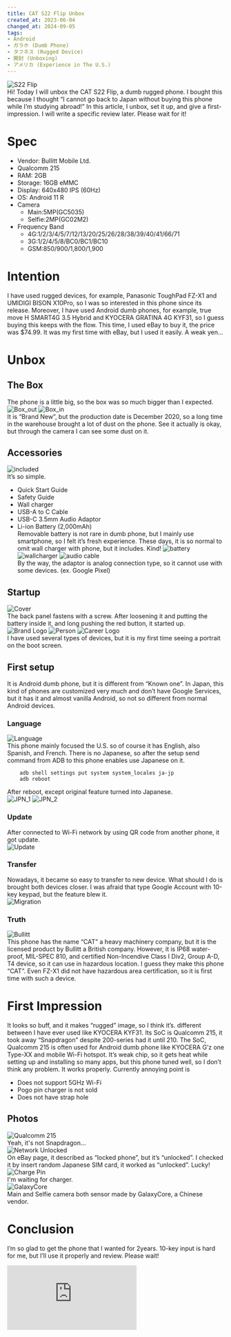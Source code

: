```yaml
---
title: CAT S22 Flip Unbox
created_at: 2023-06-04
changed_at: 2024-09-05
tags:
- Android
- ガラホ (Dumb Phone)
- タフネス (Rugged Device)
- 開封 (Unboxing)
- アメリカ (Experience in The U.S.)
---
```

![S22 Flip](https://i.imgur.com/uZvJMlE.jpg)<br>
Hi! Today I will unbox the CAT S22 Flip, a dumb rugged phone. I bought this because I thought “I cannot go back to Japan without buying this phone while I’m studying abroad!” In this article, I unbox, set it up, and give a first-impression. I will write a specific review later. Please wait for it!

# Spec
- Vendor: Bullitt Mobile Ltd.
- Qualcomm 215
- RAM: 2GB
- Storage: 16GB eMMC
- Display: 640x480 IPS (60Hz)
- OS: Android 11 R
- Camera
  - Main:5MP(GC5035)
  - Selfie:2MP(GC02M2)
- Frequency Band
  - 4G:1/2/3/4/5/7/12/13/20/25/26/28/38/39/40/41/66/71
  - 3G:1/2/4/5/8/BC0/BC1/BC10
  - GSM:850/900/1,800/1,900 <br>

# Intention
I have used rugged devices, for example, Panasonic ToughPad FZ-X1 and UMIDIGI BISON X10Pro, so I was so interested in this phone since its release. Moreover, I have used Android dumb phones, for example, true move H SMART4G 3.5 Hybrid and KYOCERA GRATINA 4G KYF31, so I guess buying this keeps with the flow. This time, I used eBay to buy it, the price was $74.99. It was my first time with eBay, but I used it easily. A weak yen…

# Unbox
## The Box
The phone is a little big, so the box was so much bigger than I expected.<br>
![Box_out](https://i.imgur.com/CZuL852.jpg)
![Box_in](https://i.imgur.com/J7OqHLB.jpg)<br>
It is “Brand New”, but the production date is December 2020, so a long time in the warehouse brought a lot of dust on the phone. See it actually is okay, but through the camera I can see some dust on it.
## Accessories
![included](https://i.imgur.com/sETk3sl.jpg)<br>
It’s so simple.<br>
- Quick Start Guide
- Safety Guide
- Wall charger 
- USB-A to C Cable
- USB-C 3.5mm Audio Adaptor
- Li-ion Battery (2,000mAh) <br>
Removable battery is not rare in dumb phone, but I mainly use smartphone, so I felt it’s fresh experience. These days, it is so normal to omit wall charger with phone, but it includes. Kind!
![battery](https://i.imgur.com/24uDiNC.jpg)
![wallcharger](https://i.imgur.com/GczB0dV.jpg)
![audio cable](https://i.imgur.com/IqQTICP.png)<br>
By the way, the adaptor is analog connection type, so it cannot use with some devices. (ex. Google Pixel)
## Startup
![Cover](https://i.imgur.com/jwMcmHW.jpg)<br>
The back panel fastens with a screw. After loosening it and putting the battery inside it, and long pushing the red button, it started up.
<br>
![Brand Logo](https://i.imgur.com/vRgy1lL.jpg)
![Person](https://i.imgur.com/K6QnFBB.jpg)
![Career Logo](https://i.imgur.com/PBbwqaV.jpg)<br>
I have used several types of devices, but it is my first time seeing a portrait on the boot screen.

## First setup
It is Android dumb phone, but it is different from “Known one”. In Japan, this kind of phones are customized very much and don’t have Google Services, but it has it and almost vanilla Android, so not so different from normal Android devices.<br>
### Language
![Language](https://i.imgur.com/kIMiatK.jpg)<br>
This phone mainly focused the U.S. so of course it has English, also Spanish, and French. There is no Japanese, so after the setup send command from ADB to this phone enables use Japanese on it.<br>
```
    adb shell settings put system system_locales ja-jp
    adb reboot
```
After reboot, except original feature turned into Japanese.<br>
![JPN_1](https://i.imgur.com/xkfVYa9.png)
![JPN_2](https://i.imgur.com/ut8KHBR.png)<br>
### Update
After connected to Wi-Fi network by using QR code from another phone, it got update.<br>
![Update](https://i.imgur.com/LhgP982.jpg)<br>

### Transfer
Nowadays, it became so easy to transfer to new device. What should I do is brought both devices closer. I was afraid that type Google Account with 10-key keypad, but the feature blew it.<br>
![Migration](https://i.imgur.com/kultKdQ.jpg)
### Truth
![Bullitt](https://i.imgur.com/MAajszs.jpg)<br>
This phone has the name “CAT” a heavy machinery company, but it is the licensed product by Bullitt a British company. However, it is IP68 water-proof, MIL-SPEC 810, and certified Non-Incendive Class I Div2, Group A-D, T4 device, so it can use in hazardous location. I guess they make this phone “CAT”. Even FZ-X1 did not have hazardous area certification, so it is first time with such a device.

# First Impression
It looks so buff, and it makes “rugged” image, so I think it’s. different between I have ever used like KYOCERA KYF31. Its SoC is Qualcomm 215, it took away “Snapdragon” despite 200-series had it until 210. The SoC, Qualcomm 215 is often used for Android dumb phone like KYOCERA G’z one Type-XX and mobile Wi-Fi hotspot. It’s weak chip, so it gets heat while setting up and installing so many apps, but this phone tuned well, so I don’t think any problem. It works properly. Currently annoying point is
- Does not support 5GHz Wi-Fi
- Pogo pin charger is not sold
- Does not have strap hole<br>
  
## Photos
![Qualcomm 215](https://i.imgur.com/3M3v7hZ.png)<br>
Yeah, it's not Snapdragon...<br>
![Network Unlocked](https://i.imgur.com/dArir1K.png)<br>
On eBay page, it described as “locked phone”, but it’s “unlocked”. I checked it by insert random Japanese SIM card, it worked as “unlocked”. Lucky!<br>
![Charge Pin](https://i.imgur.com/kSfJT77.jpg)<br>
I'm waiting for charger.<br>
![GalaxyCore](https://i.imgur.com/rj5Xmf7.png)<br>
Main and Selfie camera both sensor made by GalaxyCore, a Chinese vendor.<br>

# Conclusion
I’m so glad to get the phone that I wanted for 2years. 10-key input is hard for me, but I’ll use it properly and review. Please wait!<br>
<iframe src="https://www.youtube.com/embed/jGCiLYh99Fo" title="YouTube video player" frameborder="0" allow="accelerometer; autoplay; clipboard-write; encrypted-media; gyroscope; picture-in-picture; web-share" allowfullscreen></iframe>